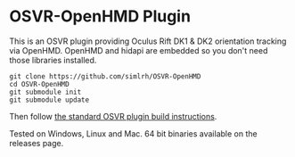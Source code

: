 # OSVR-OpenHMD Plugin

This is an OSVR plugin providing Oculus Rift DK1 & DK2 orientation tracking via OpenHMD. OpenHMD and hidapi are embedded so you don't need those libraries installed.

    git clone https://github.com/simlrh/OSVR-OpenHMD
    cd OSVR-OpenHMD
    git submodule init
    git submodule update

Then follow [the standard OSVR plugin build instructions](http://resource.osvr.com/docs/OSVR-Core/TopicWritingDevicePlugin.html).

Tested on Windows, Linux and Mac. 64 bit binaries available on the releases page.
